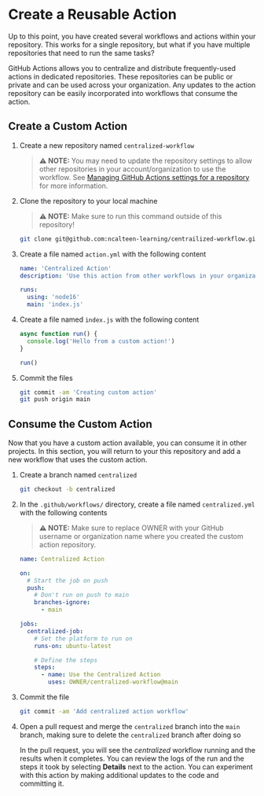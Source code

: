 # Create a Reusable Action

Up to this point, you have created several workflows and actions within your
repository. This works for a single repository, but what if you have multiple
repositories that need to run the same tasks?

GitHub Actions allows you to centralize and distribute frequently-used actions
in dedicated repositories. These repositories can be public or private and can
be used across your organization. Any updates to the action repository can be
easily incorporated into workflows that consume the action.

## Create a Custom Action

1. Create a new repository named `centralized-workflow`

   > **:warning: NOTE:** You may need to update the repository settings to allow
   > other repositories in your account/organization to use the workflow. See
   > [Managing GitHub Actions settings for a repository](https://docs.github.com/en/repositories/managing-your-repositorys-settings-and-features/enabling-features-for-your-repository/managing-github-actions-settings-for-a-repository)
   > for more information.

2. Clone the repository to your local machine

   > **:warning: NOTE:** Make sure to run this command outside of this
   > repository!

   ```bash
   git clone git@github.com:ncalteen-learning/centrailized-workflow.git
   ```

3. Create a file named `action.yml` with the following content

   ```yaml
   name: 'Centralized Action'
   description: 'Use this action from other workflows in your organization.'

   runs:
     using: 'node16'
     main: 'index.js'
   ```

4. Create a file named `index.js` with the following content

   ```javascript
   async function run() {
     console.log('Hello from a custom action!')
   }

   run()
   ```

5. Commit the files

   ```bash
   git commit -am 'Creating custom action'
   git push origin main
   ```

## Consume the Custom Action

Now that you have a custom action available, you can consume it in other
projects. In this section, you will return to your this repository and add a new
workflow that uses the custom action.

1. Create a branch named `centralized`

   ```bash
   git checkout -b centralized
   ```

2. In the `.github/workflows/` directory, create a file named `centralized.yml`
   with the following contents

   > **:warning: NOTE:** Make sure to replace OWNER with your GitHub username or
   > organization name where you created the custom action repository.

   ```yaml
   name: Centralized Action

   on:
     # Start the job on push
     push:
       # Don't run on push to main
       branches-ignore:
         - main

   jobs:
     centralized-job:
       # Set the platform to run on
       runs-on: ubuntu-latest

       # Define the steps
       steps:
         - name: Use the Centralized Action
           uses: OWNER/centralized-workflow@main
   ```

3. Commit the file

   ```bash
   git commit -am 'Add centralized action workflow'
   ```

4. Open a pull request and merge the `centralized` branch into the `main`
   branch, making sure to delete the `centralized` branch after doing so

   In the pull request, you will see the _centralized_ workflow running and the
   results when it completes. You can review the logs of the run and the steps
   it took by selecting **Details** next to the action. You can experiment with
   this action by making additional updates to the code and committing it.
